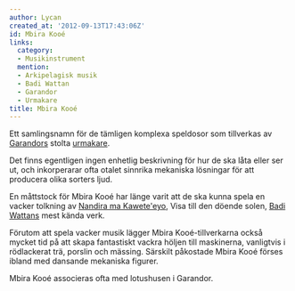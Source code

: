 ```yaml
---
author: Lycan
created_at: '2012-09-13T17:43:06Z'
id: Mbira Kooé
links:
  category:
  - Musikinstrument
  mention:
  - Arkipelagisk musik
  - Badi Wattan
  - Garandor
  - Urmakare
title: Mbira Kooé
---
```


Ett samlingsnamn för de tämligen komplexa speldosor som tillverkas av [Garandors] stolta [urmakare].

Det finns egentligen ingen enhetlig beskrivning för hur de ska låta eller ser ut, och inkorperarar
ofta otalet sinnrika mekaniska lösningar för att producera olika sorters ljud.

En måttstock för Mbira Kooé har länge varit att de ska kunna spela en vacker tolkning av [Nandira ma
Kawete'eyo], Visa till den döende solen, [Badi Wattans] mest kända verk.

Förutom att spela vacker musik lägger Mbira Kooé-tillverkarna också mycket tid på att skapa
fantastiskt vackra höljen till maskinerna, vanligtvis i rödlackerat trä, porslin och mässing.
Särskilt påkostade Mbira Kooé förses ibland med dansande mekaniska figurer.

Mbira Kooé associeras ofta med lotushusen i Garandor.

  [Garandors]: Garandor
  [urmakare]: Urmakare
  [Nandira ma Kawete'eyo]: Arkipelagisk_musik
  [Badi Wattans]: Badi_Wattan